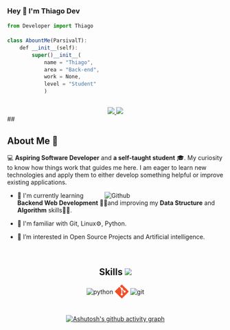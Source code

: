 ### Hey 🖖 I'm Thiago Dev

```js
from Developer import Thiago

class AbountMe(ParsivalT):
    def __init__(self):
        super()__init__(
            name = "Thiago",
            area = "Back-end",
            work = None,
            level = "Student"
            )
```

##
<div align="center"> <a href="https://github.com/thiago-dev-cyber"> <img height="150em" src="https://github-readme-stats.vercel.app/api?username=thiago-dev-cyber&count_private=true&include_all_commits=true&show_icons=true&theme=dark&hide_border=false&show_owner=true"/> <img height="150em" src="https://github-readme-stats.vercel.app/api/top-langs/?username=thiago-dev-cyber&theme=dark&hide_border=false&&layout=compact"/> </a> </div>
##  

<h2 > About Me 👨‍</h2>
 
 💻 **Aspiring Software Developer** and **a self-taught student** 🎓. My curiosity to know how things work that guides me here. I am eager to learn new technologies and apply them to either develop something helpful or improve existing applications.
 
<img width="55%" align="right" alt="Github" src="https://raw.githubusercontent.com/onimur/.github/master/.resources/git-header.svg" />

-  🔭 I'm currently learning **Backend Web Development** 🙋‍♂️and improving my **Data Structure** and **Algorithm** skills👨‍💻.
  
-  🌱 I'm familiar with Git, Linux⚙️, Python.

-   👀 I’m interested in Open Source Projects and Artificial intelligence.
  


<div align="center" valign="top"><br>
<h2> Skills <img src = "https://media2.giphy.com/media/QssGEmpkyEOhBCb7e1/giphy.gif?cid=ecf05e47a0n3gi1bfqntqmob8g9aid1oyj2wr3ds3mg700bl&rid=giphy.gif" width = 32> </h2> <img align="center" alt="python" height="32" width="32"src="https://img.icons8.com/color/40/000000/python--v1.png"/>
  <img align="center" alt="git" height="32" width="32" src="https://raw.githubusercontent.com/devicons/devicon/master/icons/git/git-original.svg">
  <img align="center" alt="git" height="32" width="32" src="https://img.icons8.com/fluency/40/000000/github.png"/>
  
  
# 

  
[![Ashutosh's github activity graph](https://github-readme-activity-graph.vercel.app/graph?username=thiago-dev-cyber&bg_color=241f31&color=ffffff&line=9a9996&point=26a269&area=true&hide_border=true)](https://github.com/ashutosh00710/github-readme-activity-graph)
  </div>
